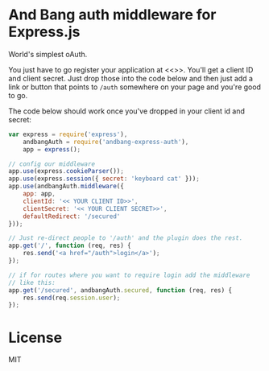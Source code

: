 # And Bang auth middleware for Express.js

World's simplest oAuth. 

You just have to go register your application at <<>>. You'll get a client ID and client secret. Just drop those into the code below and then just add a link or button that points to `/auth` somewhere on your page and you're good to go.

The code below should work once you've dropped in your client id and secret:

```js
var express = require('express'),
    andbangAuth = require('andbang-express-auth'),
    app = express();

// config our middleware
app.use(express.cookieParser());
app.use(express.session({ secret: 'keyboard cat' }));
app.use(andbangAuth.middleware({
    app: app,
    clientId: '<< YOUR CLIENT ID>>',
    clientSecret: '<< YOUR CLIENT SECRET>>',
    defaultRedirect: '/secured'
}));

// Just re-direct people to '/auth' and the plugin does the rest.
app.get('/', function (req, res) {
    res.send('<a href="/auth">login</a>');
});

// if for routes where you want to require login add the middleware
// like this:
app.get('/secured', andbangAuth.secured, function (req, res) {
    res.send(req.session.user);
});

```

# License
MIT